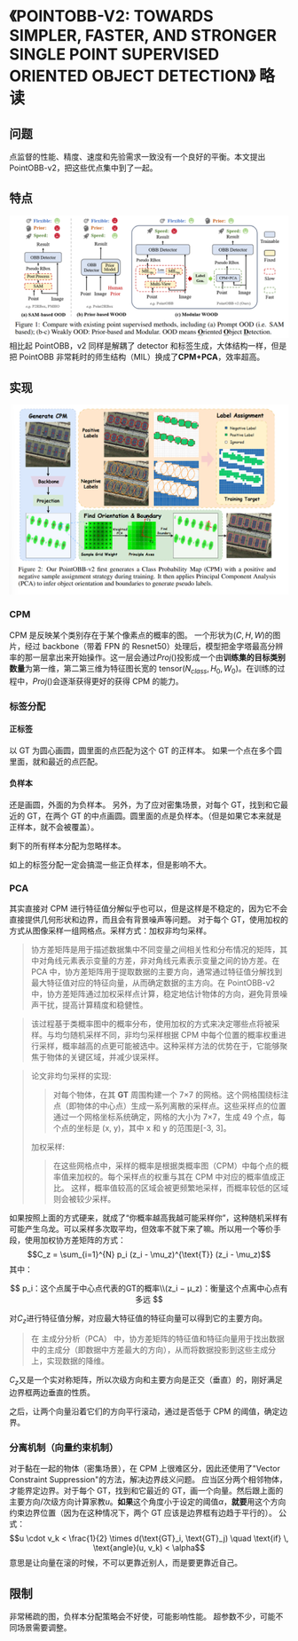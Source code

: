 # 《POINTOBB-V2: TOWARDS SIMPLER, FASTER, AND STRONGER SINGLE POINT SUPERVISED ORIENTED OBJECT DETECTION》 略读

## 问题

点监督的性能、精度、速度和先验需求一致没有一个良好的平衡。本文提出 PointOBB-v2，把这些优点集中到了一起。

## 特点

![ODDs](../images/ODDs.png)
相比起 PointOBB，v2 同样是解耦了 detector 和标签生成，大体结构一样，但是把 PointOBB 非常耗时的师生结构（MIL）换成了**CPM+PCA**，效率超高。

## 实现

![PCM和PCA](../images/CPM&PCA.png)

### CPM

CPM 是反映某个类别存在于某个像素点的概率的图。
一个形状为$(C,H,W)$的图片，经过 backbone（带着 FPN 的 Resnet50）处理后，模型把金字塔最高分辨率的那一层拿出来开始操作。这一层会通过$Proj()$投影成一个由**训练集的目标类别数量**为第一维，第二第三维为特征图长宽的 tensor$(N_{class},H_0,W_0)$。在训练的过程中，$Proj()$会逐渐获得更好的获得 CPM 的能力。

### 标签分配

#### 正标签

以 GT 为圆心画圆，圆里面的点匹配为这个 GT 的正样本。
如果一个点在多个圆里面，就和最近的点匹配。

#### 负样本

还是画圆，外面的为负样本。
另外，为了应对密集场景，对每个 GT，找到和它最近的 GT，在两个 GT 的中点画圆。圆里面的点是负样本。（但是如果它本来就是正样本，就不会被覆盖）。

剩下的所有样本分配为忽略样本。

如上的标签分配一定会搞混一些正负样本，但是影响不大。

### PCA

其实直接对 CPM 进行特征值分解似乎也可以，但是这样是不稳定的，因为它不会直接提供几何形状和边界，而且会有背景噪声等问题。
对于每个 GT，使用加权的方式从图像采样一组网格点。采样方式：加权非均匀采样。

> 协方差矩阵是用于描述数据集中不同变量之间相关性和分布情况的矩阵，其中对角线元素表示变量的方差，非对角线元素表示变量之间的协方差。在 PCA 中，协方差矩阵用于提取数据的主要方向，通常通过特征值分解找到最大特征值对应的特征向量，从而确定数据的主方向。在 PointOBB-v2 中，协方差矩阵通过加权采样点计算，稳定地估计物体的方向，避免背景噪声干扰，提高计算精度和稳健性。

> 该过程基于类概率图中的概率分布，使用加权的方式来决定哪些点将被采样。与均匀随机采样不同，非均匀采样根据 CPM 中每个位置的概率权重进行采样，概率越高的点更可能被选中。这种采样方法的优势在于，它能够聚焦于物体的关键区域，并减少误采样。

> 论文非均匀采样的实现:
>
> > 对每个物体，在其 **GT** 周围构建一个 7×7 的网格。这个网格围绕标注点（即物体的中心点）生成一系列离散的采样点。这些采样点的位置通过一个网格坐标系统确定，网格的大小为 7×7，生成 49 个点，每个点的坐标是 (x, y)，其中 x 和 y 的范围是[-3, 3]。
>
> 加权采样:
>
> > 在这些网格点中，采样的概率是根据类概率图（CPM）中每个点的概率值来加权的。每个采样点的权重与其在 CPM 中对应的概率值成正比。
> > 这样，概率值较高的区域会被更频繁地采样，而概率较低的区域则会被较少采样。

如果按照上面的方式硬来，就成了“你概率越高我越可能采样你”，这种随机采样有可能产生乌龙。可以采样多次取平均，但效率不就下来了嘛。所以用一个等价手段，使用加权协方差矩阵的方式：
$$C_z = \sum_{i=1}^{N} p_i (z_i - \mu_z)^{\text{T}} (z_i - \mu_z)$$
其中：

$$
p_i：这个点属于中心点代表的GT的概率\\(z_i − μ_z)：衡量这个点离中心点有多远
$$

对$C_z$进行特征值分解，对应最大特征值的特征向量可以得到它的主要方向。

> 在 主成分分析（PCA） 中，协方差矩阵的特征值和特征向量用于找出数据中的主成分（即数据中方差最大的方向），从而将数据投影到这些主成分上，实现数据的降维。

$C_z$又是一个实对称矩阵，所以次级方向和主要方向是正交（垂直）的，刚好满足边界框两边垂直的性质。

之后，让两个向量沿着它们的方向平行滚动，通过是否低于 CPM 的阈值，确定边界。

### 分离机制（向量约束机制）

对于黏在一起的物体（密集场景），在 CPM 上很难区分，因此还使用了"Vector Constraint Suppression"的方法，解决边界歧义问题。
应当区分两个相邻物体，才能界定边界。对于每个 GT，找到和它最近的 GT，画一个向量。然后跟上面的主要方向/次级方向计算家教$u$。**如果**这个角度小于设定的阈值$\alpha$，**就要**用这个方向约束边界位置（因为在这种情况下，两个 GT 应该是边界框有边趋于平行的）。
公式：
$$u \cdot v_k < \frac{1}{2} \times d(\text{GT}_i, \text{GT}_j) \quad \text{if} \, \text{angle}(u, v_k) < \alpha$$
意思是让向量在滚的时候，不可以更靠近别人，而是要更靠近自己。

## 限制
非常稀疏的图，负样本分配策略会不好使，可能影响性能。
超参数不少，可能不同场景需要调整。